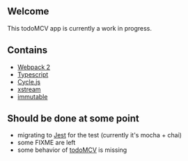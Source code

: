 ## Welcome

This todoMCV app is currently a work in progress.

## Contains

- [Webpack 2](https://webpack.js.org/)
- [Typescript](http://www.typescriptlang.org/)
- [Cycle.js](https://cycle.js.org/)
- [xstream](https://github.com/staltz/xstream)
- [immutable](https://github.com/facebook/immutable-js)

## Should be done at some point

- migrating to [Jest](https://github.com/facebook/jest) for the test (currently it's mocha + chai)
- some FIXME are left
- some behavior of [todoMCV](https://github.com/tastejs/todomvc/wiki) is missing

